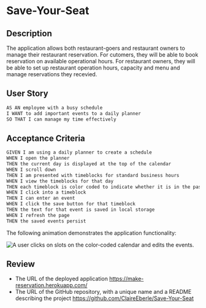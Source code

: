# Save-Your-Seat

## Description

The application allows both restaurant-goers and restaurant owners to manage their restaurant reservation. For cutomers, they will be able to book reservation on available operational hours. For restaurant owners, they will be able to set up restaurant operation hours, capacity and menu and manage reservations they recevied.


## User Story

```md
AS AN employee with a busy schedule
I WANT to add important events to a daily planner
SO THAT I can manage my time effectively
```

## Acceptance Criteria

```md
GIVEN I am using a daily planner to create a schedule
WHEN I open the planner
THEN the current day is displayed at the top of the calendar
WHEN I scroll down
THEN I am presented with timeblocks for standard business hours
WHEN I view the timeblocks for that day
THEN each timeblock is color coded to indicate whether it is in the past, present, or future
WHEN I click into a timeblock
THEN I can enter an event
WHEN I click the save button for that timeblock
THEN the text for that event is saved in local storage
WHEN I refresh the page
THEN the saved events persist
```

The following animation demonstrates the application functionality:

<!-- @TODO: create ticket to review/update image) -->
![A user clicks on slots on the color-coded calendar and edits the events.](./Assets/Work%20Day%20Scheduler.gif)

## Review

* The URL of the deployed application
https://make-reservation.herokuapp.com/
* The URL of the GitHub repository, with a unique name and a README describing the project
https://github.com/ClaireEberle/Save-Your-Seat